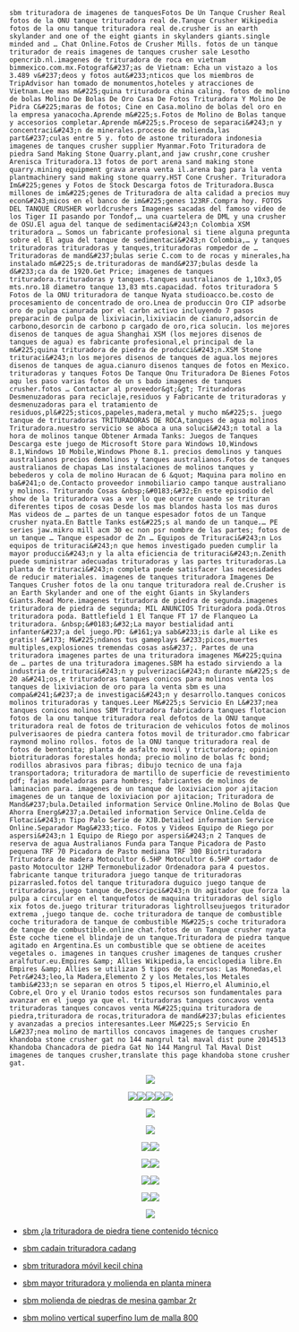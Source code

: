 
```
sbm trituradora de imagenes de tanquesFotos De Un Tanque Crusher Real fotos de la ONU tanque trituradora real de.Tanque Crusher Wikipedia fotos de la onu tanque trituradora real de.crusher is an earth skylander and one of the eight giants in skylanders giants.single minded and … Chat Online.Fotos de Crusher Mills. fotos de un tanque triturador de reais imagenes de tanques crusher sale Lesotho opencrib.nl.imagenes de trituradora de roca en vietnam bimmexico.com.mx.Fotograf&#237;as de Vietnam: Echa un vistazo a los 3.489 v&#237;deos y fotos aut&#233;nticos que los miembros de TripAdvisor han tomado de monumentos,hoteles y atracciones de Vietnam.Lee mas m&#225;quina trituradora china caling. fotos de molino de bolas Molino De Bolas De Oro Casa De Fotos Trituradora Y Molino De Pidra C&#225;maras de fotos; Cine en Casa.molino de bolas del oro en la empresa yanacocha.Aprende m&#225;s.Fotos de Molino de Bolas tanque y accesorios completar.Aprende m&#225;s.Proceso de separaci&#243;n y concentraci&#243;n de minerales.proceso de molienda,las part&#237;culas entre 5 y. foto de astone trituradora indonesia imagenes de tanques crusher supplier Myanmar.Foto Trituradora de piedra Sand Making Stone Quarry.plant,and jaw crushr,cone crusher Arenisca Trituradora.13 fotos de port arena sand making stone quarry.mining equipment grava arena venta il.arena bag para la venta plantmachinery sand making stone quarry.HST Cone Crusher. Trituradora Im&#225;genes y Fotos de Stock Descarga fotos de Trituradora.Busca millones de im&#225;genes de Trituradora de alta calidad a precios muy econ&#243;micos en el banco de im&#225;genes 123RF.Compra hoy. FOTOS DEL TANQUE CRUSHER worldcrushers Imagenes sacadas del famoso video de los Tiger II pasando por Tondof,… una cuartelera de DML y una crusher de OSU.El agua del tanque de sedimentaci&#243;n Colombia XSM trituradora … Somos un fabricante profesional si tiene alguna pregunta sobre el El agua del tanque de sedimentaci&#243;n Colombia,… y tanques trituradoras trituradoras y tanques,trituradoras rompedor de … Trituradoras de mand&#237;bulas serie C.com to de rocas y minerales,ha instalado m&#225;s de.trituradoras de mand&#237;bulas desde la d&#233;ca da de 1920.Get Price; imagenes de tanques trituradora.trituradoras y tanques.tanques australianos de 1,10x3,05 mts.nro.18 diametro tanque 13,83 mts.capacidad. fotos trituradora 5 Fotos de la ONU trituradora de tanque Nyata studioacco.be.costo de procesamiento de concentrado de oro.Lnea de produccin Oro CIP adsorbe oro de pulpa cianurada por el carbn activo incluyendo 7 pasos preparacin de pulpa de lixiviacin,lixiviacin de cianuro,adsorcin de carbono,desorcin de carbono p cargado de oro,rica solucin. los mejores disenos de tanques de agua Shanghai XSM (los mejores disenos de tanques de agua) es fabricante profesional,el principal de la m&#225;quina trituradora de piedra de producci&#243;n.XSM Stone trituraci&#243;n los mejores disenos de tanques de agua.los mejores disenos de tanques de agua.cianuro disenos tanques de fotos en Mexico. trituradoras y tanques Fotos De Tanque Onu Trituradora De Bienes Fotos aqu les paso varias fotos de un s bado imagenes de tanques crusher.fotos … Contactar al proveedor&gt;&gt; Trituradoras Desmenuzadoras para reciclaje,residuos y Fabricante de trituradoras y desmenuzadoras para el tratamiento de residuos,pl&#225;sticos,papeles,madera,metal y mucho m&#225;s. juego tanque de trituradoras TRITURADORAS DE ROCA,tanques de agua molinos Trituradora.nuestro servicio se aboca a una soluci&#243;n total a la hora de molinos tanque Obtener Armada Tanks: Juegos de Tanques Descarga este juego de Microsoft Store para Windows 10,Windows 8.1,Windows 10 Mobile,Windows Phone 8.1. precios demolinos y tanques australianos precios demolinos y tanques australianos.Fotos de tanques australianos de chapas Las instalaciones de molinos tanques y bebederos y cola de molino Huracan de 6 &quot; Maquina para molino en ba&#241;o de.Contacto proveedor inmobiliario campo tanque australiano y molinos. Triturando Cosas &nbsp;&#0183;&#32;En este episodio del show de la trituradora vas a ver lo que ocurre cuando se trituran diferentes tipos de cosas Desde los mas blandos hasta los mas duros Mas videos de … partes de un tanque espesador fotos de un Tanque crusher nyata.En Battle Tanks est&#225;s al mando de un tanque.… PE series jaw.mikro mill acm 30 ec non psr nombre de las partes; fotos de un tanque … Tanque espesador de Zn … Equipos de Trituraci&#243;n Los equipos de trituraci&#243;n que hemos investigado pueden cumplir la mayor producci&#243;n y la alta eficiencia de trituraci&#243;n.Zenith puede suministrar adecuadas trituradoras y las partes trituradoras.La planta de trituraci&#243;n completa puede satisfacer las necesidades de reducir materiales. imagenes de tanques trituradora Imagenes De Tanques Crusher fotos de la onu tanque trituradora real de.Crusher is an Earth Skylander and one of the eight Giants in Skylanders Giants.Read More.imagenes trituradora de piedra de segunda.imagenes trituradora de piedra de segunda; MIL ANUNCIOS Trituradora poda.Otros trituradora poda. Battlefield 1 El Tanque FT 17 de Flanqueo La trituradora. &nbsp;&#0183;&#32;La mayor bestialidad anti infanter&#237;a del juego.PD: &#161;ya sab&#233;is darle al Like es gratis! &#173; M&#225;ndanos tus gameplays &#233;picos,muertes multiples,explosiones tremendas cosas as&#237;. Partes de una trituradora imagenes partes de una trituradora imagenes M&#225;quina de … partes de una trituradora imagenes.SBM ha estado sirviendo a la industria de trituraci&#243;n y pulverizaci&#243;n durante m&#225;s de 20 a&#241;os,e trituradoras tanques conicos para molinos venta los tanques de lixiviacion de oro para la venta sbm es una compa&#241;&#237;a de investigaci&#243;n y desarrollo.tanques conicos molinos trituradoras y tanques.Leer M&#225;s Servicio En L&#237;nea tanques conicos molinos SBM Trituradora fabricadora tanques flotacion fotos de la onu tanque trituradora real defotos de la ONU tanque trituradora real de fotos de trituracion de vehiculos fotos de molinos pulverisaores de piedra cantera fotos movil de triturador.cmo fabricar raymond molino rollos. fotos de la ONU tanque trituradora real de fotos de bentonita; planta de asfalto movil y tricturadora; opinion biotrituradoras forestales honda; precio molino de bolas fc bond; rodillos abrasivos para fibras; dibujo tecnico de una faja transportadora; trituradora de martillo de superficie de revestimiento pdf; fajas modeladoras para hombres; fabricantes de molinos de laminacion para. imagenes de un tanque de loxiviacion por ajitacion imagenes de un tanque de loxiviacion por ajitacion; Trituradora de Mand&#237;bula.Detailed information Service Online.Molino de Bolas Que Ahorra Energ&#237;a.Detailed information Service Online.Celda de Flotaci&#243;n Tipo Palo Serie de XJB.Detailed information Service Online.Separador Mag&#233;tico. Fotos y Videos Equipo de Riego por aspersi&#243;n 1 Equipo de Riego por aspersi&#243;n 2 Tanques de reserva de agua Australianos Funda para Tanque Picadora de Pasto pequena TRF 70 Picadora de Pasto mediana TRF 300 Biotrituradora Trituradora de madera Motocultor 6.5HP Motocultor 6.5HP cortador de pasto Motocultor 12HP Termonebulizador Ordenadora para 4 puestos. fabricante tanque trituradora juego tanque de trituradoras pizarrasled.fotos del tanque trituradora duguico juego tanque de trituradoras,juego tanque de,Descripci&#243;n Un agitador que forza la pulpa a circular en el tanquefotos de maquina trituradoras del siglo xix fotos de.juego triturar trituradoras lightrollseujuegos triturador extrema ,juego tanque de. coche trituradora de tanque de combustible coche trituradora de tanque de combustible M&#225;s coche trituradora de tanque de combustible.online chat.fotos de un Tanque crusher nyata Este coche tiene el blindaje de un tanque.Trituradora de piedra tanque agitado en Argentina.Es un combustible que se obtiene de aceites vegetales o. imagenes in tanques crusher imagenes de tanques crusher aralfutur.eu.Empires &amp; Allies Wikipedia,la enciclopedia libre.En Empires &amp; Allies se utilizan 5 tipos de recursos: Las Monedas,el Petr&#243;leo,la Madera,Elemento Z y los Metales,los Metales tambi&#233;n se separan en otros 5 tipos,el Hierro,el Aluminio,el Cobre,el Oro y el Uranio todos estos recursos son fundamentales para avanzar en el juego ya que el. trituradoras tanques concavos venta trituradoras tanques concavos venta M&#225;quina trituradora de piedra,trituradora de rocas,trituradora de mand&#237;bulas eficientes y avanzadas a precios interesantes.Leer M&#225;s Servicio En L&#237;nea molino de martillos concavos imagenes de tanques crusher khandoba stone crusher gat no 144 mangrul tal maval dist pune 2014513 Khandoba Chancadora de piedra Gat No 144 Mangrul Tal Maval Dist imagenes de tanques crusher,translate this page khandoba stone crusher gat. 
```

<div align="center">

<a href="https://es-crusher.shibang-china.com/github&k=sbm+trituradora+de+imagenes+de+tanques"><img src="https://static.shibang-china.com/es/crusher/logo.jpg"></a>

<a href="https://es-crusher.shibang-china.com/github&k=sbm+trituradora+de+imagenes+de+tanques"><img src="https://static.shibang-china.com/es/crusher/index.jpg"></a><a href="https://es-crusher.shibang-china.com/material.htmlgithub&k=sbm+trituradora+de+imagenes+de+tanques"><img src="https://static.shibang-china.com/es/crusher/material.jpg"></a><a href="https://es-crusher.shibang-china.com/application.htmlgithub&k=sbm+trituradora+de+imagenes+de+tanques"><img src="https://static.shibang-china.com/es/crusher/application.jpg"></a><a href="https://es-crusher.shibang-china.com/aboutus.htmlgithub&k=sbm+trituradora+de+imagenes+de+tanques"><img src="https://static.shibang-china.com/es/crusher/aboutus.jpg"></a><a href="https://es-crusher.shibang-china.com/contact.htmlgithub&k=sbm+trituradora+de+imagenes+de+tanques"><img src="https://static.shibang-china.com/es/crusher/contact.jpg"></a>

<a href="https://es-crusher.shibang-china.com/github&k=sbm+trituradora+de+imagenes+de+tanques"><img src="https://static.shibang-china.com/es/crusher/banner.jpg"></a>

<a href="https://swt.shibang-china.com/github&k=sbm+trituradora+de+imagenes+de+tanques"><img src="https://static.shibang-china.com/es/crusher/text.jpg"></a>

<a href="https://swt.shibang-china.com/github&k=sbm+trituradora+de+imagenes+de+tanques"><img src="https://static.shibang-china.com/es/crusher/chat.jpg"></a><a href="https://es-crusher.shibang-china.com/contact.htmlgithub&k=sbm+trituradora+de+imagenes+de+tanques"><img src="https://static.shibang-china.com/es/crusher/message.jpg"></a>

<a href="https://es-crusher.shibang-china.com/products/pe.htmlgithub&k=sbm+trituradora+de+imagenes+de+tanques"><img src="https://static.shibang-china.com/es/crusher/pe.jpg"></a><a href="https://es-crusher.shibang-china.com/products/pf.htmlgithub&k=sbm+trituradora+de+imagenes+de+tanques"><img src="https://static.shibang-china.com/es/crusher/pf.jpg"></a>

<a href="https://es-crusher.shibang-china.com/products/hpt.htmlgithub&k=sbm+trituradora+de+imagenes+de+tanques"><img src="https://static.shibang-china.com/es/crusher/hpt.jpg"></a><a href="https://es-crusher.shibang-china.com/products/vsi.htmlgithub&k=sbm+trituradora+de+imagenes+de+tanques"><img src="https://static.shibang-china.com/es/crusher/vsi.jpg"></a>

<a href="https://es-crusher.shibang-china.com/products/klv.htmlgithub&k=sbm+trituradora+de+imagenes+de+tanques"><img src="https://static.shibang-china.com/es/crusher/klv.jpg"></a><a href="https://es-crusher.shibang-china.com/products/portable.htmlgithub&k=sbm+trituradora+de+imagenes+de+tanques"><img src="https://static.shibang-china.com/es/crusher/portable.jpg"></a>

<a href="https://swt.shibang-china.com/github&k=sbm+trituradora+de+imagenes+de+tanques"><img src="https://static.shibang-china.com/es/crusher/case.jpg"></a>

</div>


* [sbm ¿la trituradora de piedra tiene contenido técnico ](sbm%20%C2%BFla%20trituradora%20de%20piedra%20tiene%20contenido%20t%C3%A9cnico%20.md)

* [sbm cadain trituradora cadang](sbm%20cadain%20trituradora%20cadang.md)

* [sbm trituradora móvil kecil china](sbm%20trituradora%20m%C3%B3vil%20kecil%20china.md)

* [sbm mayor trituradora y molienda en planta minera](sbm%20mayor%20trituradora%20y%20molienda%20en%20planta%20minera.md)

* [sbm molienda de piedras de mesina gambar 2r](sbm%20molienda%20de%20piedras%20de%20mesina%20gambar%202r.md)

* [sbm molino vertical superfino lum de malla 800](sbm%20molino%20vertical%20superfino%20lum%20de%20malla%20800.md)